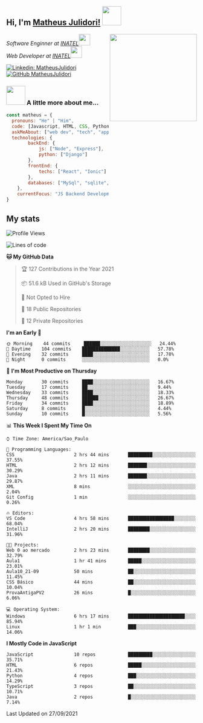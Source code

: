 <h2> Hi, I'm <a href="https://matheusjulidori.github.io" target="_blank">Matheus Julidori!</a> <img src="https://media.giphy.com/media/12oufCB0MyZ1Go/giphy.gif" width="50"></h2>
<img align='right' src="https://media.giphy.com/media/M9gbBd9nbDrOTu1Mqx/giphy.gif" width="230">
<p><em>Software Enginner at <a href="http://www.inatel.br" target="_blank">INATEL</a><img src="https://media.giphy.com/media/fYSnHlufseco8Fh93Z/giphy.gif" width="30"></br>
  Web Developer at <a href="http://www.inatel.br" target="_blank">INATEL</a><img src="https://media.giphy.com/media/WUlplcMpOCEmTGBtBW/giphy.gif" width="30"> 
</em></p>

[![Linkedin: MatheusJulidori](https://img.shields.io/badge/-MatheusJulidori-blue?style=flat-square&logo=Linkedin&logoColor=white&link=https://www.linkedin.com/in/MatheusJulidori/)](https://www.linkedin.com/in/MatheusJulidori/)
[![GitHub MatheusJulidori](https://img.shields.io/github/followers/matheusjulidori?label=follow&style=social)](https://github.com/MatheusJulidori)


### <img src="https://media.giphy.com/media/VgCDAzcKvsR6OM0uWg/giphy.gif" width="50"> A little more about me...  

```javascript
const matheus = {
  pronouns: "He" | "Him",
  code: [Javascript, HTML, CSS, Python, Java, C++, C],
  askMeAbout: ["web dev", "tech", "app dev", "games"],
  technologies: {
        backEnd: {
            js: ["Node", "Express"],
            python: ["Django"]
        },
        frontEnd: {
            techs: ["React", "Ionic"]
        },
        databases: ["MySql", "sqlite","PostgreSQL"],
    },
    currentFocus: "JS Backend Development",
}
```
<h2>My stats</h2>

<!--START_SECTION:waka-->
![Profile Views](http://img.shields.io/badge/Profile%20Views-11-blue)

![Lines of code](https://img.shields.io/badge/From%20Hello%20World%20I%27ve%20Written-494079%20lines%20of%20code-blue)

**🐱 My GitHub Data** 

> 🏆 127 Contributions in the Year 2021
 > 
> 📦 51.6 kB Used in GitHub's Storage 
 > 
> 🚫 Not Opted to Hire
 > 
> 📜 18 Public Repositories 
 > 
> 🔑 12 Private Repositories  
 > 
**I'm an Early 🐤** 

```text
🌞 Morning    44 commits     ██████░░░░░░░░░░░░░░░░░░░   24.44% 
🌆 Daytime    104 commits    ██████████████░░░░░░░░░░░   57.78% 
🌃 Evening    32 commits     ████░░░░░░░░░░░░░░░░░░░░░   17.78% 
🌙 Night      0 commits      ░░░░░░░░░░░░░░░░░░░░░░░░░   0.0%

```
📅 **I'm Most Productive on Thursday** 

```text
Monday       30 commits     ████░░░░░░░░░░░░░░░░░░░░░   16.67% 
Tuesday      17 commits     ██░░░░░░░░░░░░░░░░░░░░░░░   9.44% 
Wednesday    33 commits     ████░░░░░░░░░░░░░░░░░░░░░   18.33% 
Thursday     48 commits     ██████░░░░░░░░░░░░░░░░░░░   26.67% 
Friday       34 commits     ████░░░░░░░░░░░░░░░░░░░░░   18.89% 
Saturday     8 commits      █░░░░░░░░░░░░░░░░░░░░░░░░   4.44% 
Sunday       10 commits     █░░░░░░░░░░░░░░░░░░░░░░░░   5.56%

```


📊 **This Week I Spent My Time On** 

```text
⌚︎ Time Zone: America/Sao_Paulo

💬 Programming Languages: 
CSS                      2 hrs 44 mins       █████████░░░░░░░░░░░░░░░░   37.55% 
HTML                     2 hrs 12 mins       ███████░░░░░░░░░░░░░░░░░░   30.29% 
Java                     2 hrs 11 mins       ███████░░░░░░░░░░░░░░░░░░   29.87% 
XML                      8 mins              ░░░░░░░░░░░░░░░░░░░░░░░░░   2.04% 
Git Config               1 min               ░░░░░░░░░░░░░░░░░░░░░░░░░   0.26%

🔥 Editors: 
VS Code                  4 hrs 58 mins       █████████████████░░░░░░░░   68.04% 
IntelliJ                 2 hrs 20 mins       ████████░░░░░░░░░░░░░░░░░   31.96%

🐱‍💻 Projects: 
Web 0 ao mercado         2 hrs 23 mins       ████████░░░░░░░░░░░░░░░░░   32.79% 
Aula1                    1 hr 41 mins        █████░░░░░░░░░░░░░░░░░░░░   23.01% 
Aula10_21-09             50 mins             ██░░░░░░░░░░░░░░░░░░░░░░░   11.45% 
CSS Básico               44 mins             ██░░░░░░░░░░░░░░░░░░░░░░░   10.04% 
ProvaAntigaPV2           26 mins             █░░░░░░░░░░░░░░░░░░░░░░░░   6.06%

💻 Operating System: 
Windows                  6 hrs 17 mins       █████████████████████░░░░   85.94% 
Linux                    1 hr 1 min          ███░░░░░░░░░░░░░░░░░░░░░░   14.06%

```

**I Mostly Code in JavaScript** 

```text
JavaScript               10 repos            █████████░░░░░░░░░░░░░░░░   35.71% 
HTML                     6 repos             █████░░░░░░░░░░░░░░░░░░░░   21.43% 
Python                   4 repos             ███░░░░░░░░░░░░░░░░░░░░░░   14.29% 
TypeScript               3 repos             ██░░░░░░░░░░░░░░░░░░░░░░░   10.71% 
Java                     2 repos             █░░░░░░░░░░░░░░░░░░░░░░░░   7.14%

```



 Last Updated on 27/09/2021
<!--END_SECTION:waka-->
